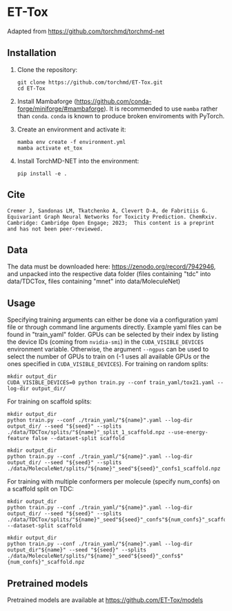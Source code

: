 # ET-Tox

Adapted from https://github.com/torchmd/torchmd-net

## Installation

1. Clone the repository:
    ```
    git clone https://github.com/torchmd/ET-Tox.git
    cd ET-Tox
    ```

2. Install Mambaforge (https://github.com/conda-forge/miniforge/#mambaforge). It is recommended to use `mamba` rather than `conda`. `conda` is known to produce broken enviroments with PyTorch.

3. Create an environment and activate it:
    ```
    mamba env create -f environment.yml
    mamba activate et_tox
    ```

4. Install TorchMD-NET into the environment:
    ```
    pip install -e .
    ```

## Cite
```
Cremer J, Sandonas LM, Tkatchenko A, Clevert D-A, de Fabritiis G. Equivariant Graph Neural Networks for Toxicity Prediction. ChemRxiv. Cambridge: Cambridge Open Engage; 2023;  This content is a preprint and has not been peer-reviewed.
```

## Data
The data must be downloaded here: https://zenodo.org/record/7942946, and unpacked into the respective data folder (files containing "tdc" into data/TDCTox, files containing "mnet" into data/MoleculeNet)

## Usage
Specifying training arguments can either be done via a configuration yaml file or through command line arguments directly. Example yaml files can be found in "train_yaml" folder. GPUs can be selected by their index by listing the device IDs (coming from `nvidia-smi`) in the `CUDA_VISIBLE_DEVICES` environment variable. Otherwise, the argument `--ngpus` can be used to select the number of GPUs to train on (-1 uses all available GPUs or the ones specified in `CUDA_VISIBLE_DEVICES`).
For training on random splits:
```
mkdir output_dir
CUDA_VISIBLE_DEVICES=0 python train.py --conf train_yaml/tox21.yaml --log-dir output_dir/
```
For training on scaffold splits:
```
mkdir output_dir
python train.py --conf ./train_yaml/"${name}".yaml --log-dir output_dir/ --seed "${seed}" --splits ./data/TDCTox/splits/"${name}"_split_1_scaffold.npz --use-energy-feature false --dataset-split scaffold
```

```
mkdir output_dir
python train.py --conf ./train_yaml/"${name}".yaml --log-dir output_dir/ --seed "${seed}" --splits ./data/MoleculeNet/splits/"${name}"_seed"${seed}"_confs1_scaffold.npz
```

For training with multiple conformers per molecule (specify num_confs) on a scaffold split on TDC:
```
mkdir output_dir
python train.py --conf ./train_yaml/"${name}".yaml --log-dir output_dir/ --seed "${seed}" --splits ./data/TDCTox/splits/"${name}"_seed"${seed}"_confs"${num_confs}"_scaffold.npz --dataset-split scaffold
```

```
mkdir output_dir
python train.py --conf ./train_yaml/"${name}".yaml --log-dir output_dir"${name}" --seed "${seed}" --splits ./data/MoleculeNet/splits/"${name}"_seed"${seed}"_confs$"{num_confs}"_scaffold.npz
```

## Pretrained models
Pretrained models are available at https://github.com/ET-Tox/models

